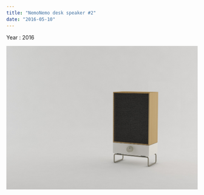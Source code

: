 ```yaml
---
title: "NemoNemo desk speaker #2"
date: "2016-05-10"
---
```


Year : 2016

![](/photo/make/NemoNemo_desk_speaker_b.jpg)